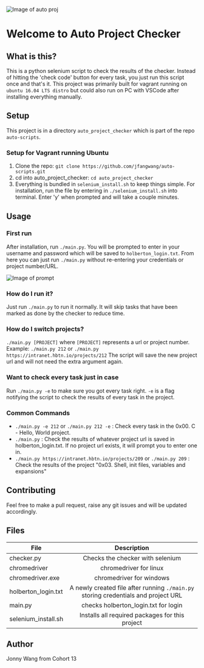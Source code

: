 ![Image of auto proj](https://i.imgur.com/WZNODKC.png)
# Welcome to Auto Project Checker
## What is this?
This is a python selenium script to check the results of the checker. Instead of hitting the 'check code' button for every task, you just run this script once and that's it. This project was primarily built for vagrant running on ```ubuntu 16.04 LTS distro``` but could also run on PC with VSCode after installing everything manually.
## Setup
This project is in a directory ```auto_project_checker``` which is part of the repo ```auto-scripts```.
### Setup for Vagrant running Ubuntu

1. Clone the repo: ```git clone https://github.com/jfangwang/auto-scripts.git```
1. cd into auto_project_checker: ```cd auto_project_checker```
1. Everything is bundled in ```selenium_install.sh``` to keep things simple. For installation, run the file by entering in ```./selenium_install.sh``` into terminal. Enter 'y' when prompted and will take a couple minutes.

## Usage
### First run
After installation, run ```./main.py```. You will be prompted to enter in your username and password which will be saved to ```holberton_login.txt```. From here you can just run ```./main.py``` without re-entering your credentials or project number/URL.

![Image of prompt](https://i.imgur.com/CK9VBQQ.png)

### How do I run it?
Just run ```./main.py``` to run it normally. It will skip tasks that have been marked as done by the checker to reduce time.
### How do I switch projects?
```./main.py [PROJECT]``` where ```[PROJECT]``` represents a url or project number.
Example: ```./main.py 212``` or ```./main.py https://intranet.hbtn.io/projects/212```
The script will save the new project url and will not need the extra argument again.
### Want to check every task just in case
Run ```./main.py -e``` to make sure you got every task right. ```-e``` is a flag notifying the script to check the results of every task in the project. 

### Common Commands

* ```./main.py -e 212``` or ```./main.py 212 -e``` : Check every task in the 0x00. C - Hello, World project.
* ```./main.py``` : Check the results of whatever project url is saved in holberton_login.txt. If no project url exists, it will prompt you to enter one in.
* ```./main.py https://intranet.hbtn.io/projects/209``` or ```./main.py 209``` : Check the results of the project "0x03. Shell, init files, variables and expansions"
## Contributing
Feel free to make a pull request, raise any git issues and will be updated accordingly.

## Files

| File          | Description   |
| ------------- |:-------------:|
| checker.py    | Checks the checker with selenium     |
| chromedriver      | chromedriver for linux     |
| chromedriver.exe      | chromedriver for windows     |
| holberton_login.txt      | A newly created file after running ```./main.py``` storing credentials and project URL|
| main.py     | checks holberton_login.txt for login    |
| selenium_install.sh      | Installs all required packages for this project   |

## Author
Jonny Wang from Cohort 13
